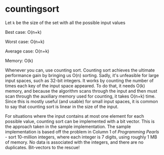 # countingsort

Let `k` be the size of the set with all the possible input values

Best case: O(n+k)

Worst case: O(n+k)

Average case: O(n+k)

Memory: O(k)

Whenever you can, use counting sort. Counting sort achieves the ultimate performance gain by bringing us O(n) sorting. Sadly, it's unfeasible for large input spaces, such as 32-bit integers. It works by counting the number of times each key of the input space appeared. To do that, it needs O(k) memory, and because the algorithm scans through the input and then must scan through the auxiliary memory used for counting, it takes O(n+k) time. Since this is mostly useful (and usable) for small input spaces, it is common to say that counting sort is linear in the size of the input.

For situations where the input contains at most one element for each possible value, counting sort can be implemented with a bit vector. This is the approach taken in the sample implementation. The sample implementation is based off the problem in Column 1 of *Programming Pearls* - sort 10-million integers, where each integer is 7 digits, using roughly 1 MB of memory. No data is associated with the integers, and there are no duplicates. Bit-vectors to the rescue!
